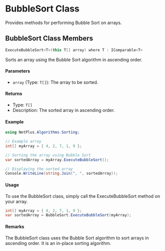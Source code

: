 # BubbleSort Class

Provides methods for performing Bubble Sort on arrays.

## BubbleSort Class Members

```csharp
ExecuteBubbleSort<T>(this T[] array) where T : IComparable<T>
```

Sorts an array using the Bubble Sort algorithm in ascending order.

#### Parameters

- `array` (Type: `T[]`): The array to be sorted.

#### Returns

- Type: `T[]`
- Description: The sorted array in ascending order.

#### Example

```csharp
using NetPlus.Algorithms.Sorting;

// Example array
int[] myArray = { 4, 2, 7, 1, 9 };

// Sorting the array using Bubble Sort
var sortedArray = myArray.ExecuteBubbleSort();

// Displaying the sorted array
Console.WriteLine(string.Join(", ", sortedArray));
```

#### Usage

To use the BubbleSort class, simply call the ExecuteBubbleSort method on your array.

```csharp
int[] myArray = { 4, 2, 7, 1, 9 };
var sortedArray = BubbleSort.ExecuteBubbleSort(myArray);
```

#### Remarks

The BubbleSort class uses the Bubble Sort algorithm to sort arrays in ascending order.
It is an in-place sorting algorithm.
